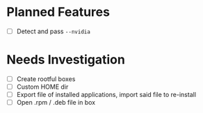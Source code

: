 # Planned Features
- [ ] Detect and pass `--nvidia`

# Needs Investigation
- [ ] Create rootful boxes
- [ ] Custom HOME dir
- [ ] Export file of installed applications, import said file to re-install
- [ ] Open .rpm / .deb file in box
